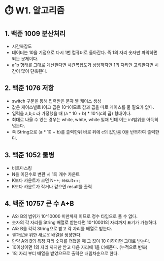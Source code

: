 ⏱️ W1. 알고리즘
=

## 1. 백준 1009 분산처리
- 시간복잡도
- 데이터는 10을 기점으로 다시 1번 컴퓨터로 돌아간다. 즉 1의 자리 숫자만 파악하면 되는 문제이다.
- a^b 형태를 그대로 계산한다면 시간복잡도가 상당하지만 1의 자리만 고려한다면 시간이 많이 단축된다.

## 2. 백준 1076 저항
- switch 구문을 통해 입력받은 문자 별 케이스 생성
- 값은 케이스별로 i이고 곱은 10^i이므로 값과 곱을 따로 케이스를 둘 필요가 없다.
- 입력을 a,b,c 라 가정했을 때 (a * 10 + b) * 10^i(c의 곱) 형태이다.
- 최대로 나올 수 있는 경우는 white, white, white 일때 인데 이는 int범위를 아득히 넘는다.
- 즉 String으로 (a * 10 + b)를 출력한뒤 바로 뒤에 c의 값만큼 0을 반복하여 출력한다.

## 3. 백준 1052 물병
- 비트마스킹
- N을 이진수로 변환 시 1의 개수 카운트
- K보다 카운트가 크면 N++; result++;
- K보다 카운트가 작거나 같으면 result를 출력

## 4. 백준 10757 큰 수 A+B
- A와 B의 범위가 10^10000 미만까지 이므로 정수 타입으로 풀 수 없다.
- 숫자의 각 자리를 String 배열로 받는다면 10^10001의 자리까지 표기가 가능하다.
- A와 B를 각각 String으로 받고 각 자리를 배열로 받는다.
- 결과값을 위한 새로운 배열을 생성한다.
- 만약 A와 B의 특정 자리 숫자를 더했을 때 그 값이 10 이하이면 그대로 받는다.
- 10이상이면 1의 자리 까지만 받고 다음 자리에 1을 더해준다. (누적으로 반복)
- 1의 자리 부터 배열을 받았으므로 출력은 내림차순으로 한다.

